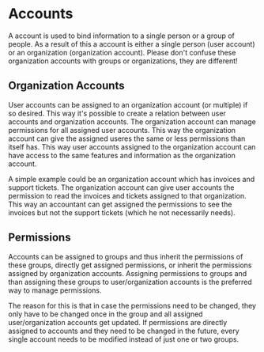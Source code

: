 # Accounts

A account is used to bind information to a single person or a group of people. As a result of this a account is either a single person (user account) or an organization (organization account). Please don't confuse these organization accounts with groups or organizations, they are different!

## Organization Accounts

User accounts can be assigned to an organization account (or multiple) if so desired. This way it's possible to create a relation between user accounts and organization accounts. The organization account can manage permissions for all assigned user accounts. This way the organization account can give the assigned useres the same or less permissions than itself has. This way user accounts assigned to the organization account can have access to the same features and information as the organization account. 

A simple example could be an organization account which has invoices and support tickets. The organization account can give user accounts the permission to read the invoices and tickets assigned to that organization. This way an accountant can get assigned the permissions to see the invoices but not the support tickets (which he not necessarily needs).

## Permissions

Accounts can be assigned to groups and thus inherit the permissions of these groups, directly get assigned permissions, or inherit the permissions assigned by organization accounts. Assigning permissions to groups and than assigning these groups to user/organization accounts is the preferred way to manage permissions. 

The reason for this is that in case the permissions need to be changed, they only have to be changed once in the group and all assigned user/organization accounts get updated. If permissions are directly assigned to accounts and they need to be changed in the future, every single account needs to be modified instead of just one or two groups.
